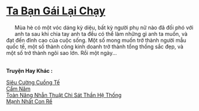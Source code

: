 <a href="https://truyentiki.com/ta-ban-gai-lai-chay.33774/" title="Ta Bạn Gái Lại Chạy"><h1>Ta Bạn Gái Lại Chạy</h1></a><div style="display:table"><img align="right" style="float: left; padding: 10px;" src="https://truyentiki.com/images/story/200x260/33774.jpg" alt="">Mùa hè có một vóc dáng kỳ diệu, bất kỳ người phụ nữ nào đã đối phó với anh ta sau khi chia tay anh ta đều có thể làm những gì anh ta muốn, và đạt đến đỉnh cao của cuộc sống. Một số mong muốn trở thành người mẫu quốc tế, một số thành công kinh doanh trở thành tổng thống sắc đẹp, và một số trở thành ngôi sao lớn. Rồi một ngày...</div><p><br><b>Truyện Hay Khác :</b></p><a href="https://truyentiki.com/sieu-cuong-cuong-te.33773/" alt="Siêu Cường Cuồng Tế">Siêu Cường Cuồng Tế</a><br/><a href="https://www.flickr.com/photos/188164041@N05/49951991823/" alt="Cẩm Năm">Cẩm Năm</a><br/><a href="https://www.wattpad.com/story/227474444-to%C3%A0n-n%C4%83ng-nh%E1%BA%ABn-thu%E1%BA%ADt-chi-s%C3%A1t-th%E1%BA%A7n-h%E1%BB%87-th%E1%BB%91ng" alt="Toàn Năng Nhẫn Thuật Chi Sát Thần Hệ Thống">Toàn Năng Nhẫn Thuật Chi Sát Thần Hệ Thống</a><br/><a href="https://github.com/nownovels/top500/tree/master/truyenhay/33782/" alt="Mạnh Nhất Con Rể">Mạnh Nhất Con Rể</a><br/>